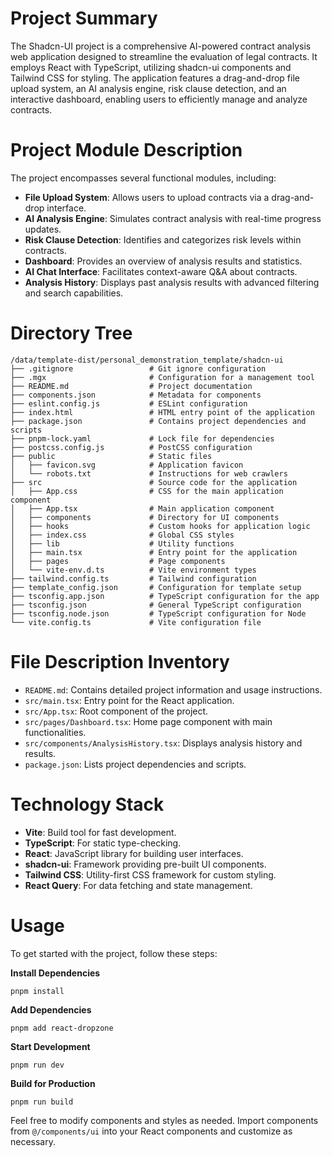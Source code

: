 # Project Summary
The Shadcn-UI project is a comprehensive AI-powered contract analysis web application designed to streamline the evaluation of legal contracts. It employs React with TypeScript, utilizing shadcn-ui components and Tailwind CSS for styling. The application features a drag-and-drop file upload system, an AI analysis engine, risk clause detection, and an interactive dashboard, enabling users to efficiently manage and analyze contracts.

# Project Module Description
The project encompasses several functional modules, including:
- **File Upload System**: Allows users to upload contracts via a drag-and-drop interface.
- **AI Analysis Engine**: Simulates contract analysis with real-time progress updates.
- **Risk Clause Detection**: Identifies and categorizes risk levels within contracts.
- **Dashboard**: Provides an overview of analysis results and statistics.
- **AI Chat Interface**: Facilitates context-aware Q&A about contracts.
- **Analysis History**: Displays past analysis results with advanced filtering and search capabilities.

# Directory Tree
```
/data/template-dist/personal_demonstration_template/shadcn-ui
├── .gitignore                 # Git ignore configuration
├── .mgx                       # Configuration for a management tool
├── README.md                  # Project documentation
├── components.json            # Metadata for components
├── eslint.config.js           # ESLint configuration
├── index.html                 # HTML entry point of the application
├── package.json               # Contains project dependencies and scripts
├── pnpm-lock.yaml             # Lock file for dependencies
├── postcss.config.js          # PostCSS configuration
├── public                     # Static files
│   ├── favicon.svg            # Application favicon
│   └── robots.txt             # Instructions for web crawlers
├── src                        # Source code for the application
│   ├── App.css                # CSS for the main application component
│   ├── App.tsx                # Main application component
│   ├── components             # Directory for UI components
│   ├── hooks                  # Custom hooks for application logic
│   ├── index.css              # Global CSS styles
│   ├── lib                    # Utility functions
│   ├── main.tsx               # Entry point for the application
│   ├── pages                  # Page components
│   └── vite-env.d.ts          # Vite environment types
├── tailwind.config.ts         # Tailwind configuration
├── template_config.json       # Configuration for template setup
├── tsconfig.app.json          # TypeScript configuration for the app
├── tsconfig.json              # General TypeScript configuration
├── tsconfig.node.json         # TypeScript configuration for Node
└── vite.config.ts             # Vite configuration file
```

# File Description Inventory
- `README.md`: Contains detailed project information and usage instructions.
- `src/main.tsx`: Entry point for the React application.
- `src/App.tsx`: Root component of the project.
- `src/pages/Dashboard.tsx`: Home page component with main functionalities.
- `src/components/AnalysisHistory.tsx`: Displays analysis history and results.
- `package.json`: Lists project dependencies and scripts.

# Technology Stack
- **Vite**: Build tool for fast development.
- **TypeScript**: For static type-checking.
- **React**: JavaScript library for building user interfaces.
- **shadcn-ui**: Framework providing pre-built UI components.
- **Tailwind CSS**: Utility-first CSS framework for custom styling.
- **React Query**: For data fetching and state management.

# Usage
To get started with the project, follow these steps:

**Install Dependencies**
```shell
pnpm install
```

**Add Dependencies**
```shell
pnpm add react-dropzone
```

**Start Development**
```shell
pnpm run dev
```

**Build for Production**
```shell
pnpm run build
```

Feel free to modify components and styles as needed. Import components from `@/components/ui` into your React components and customize as necessary.
